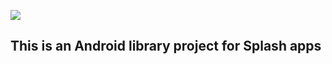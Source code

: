 [![](https://jitpack.io/v/BlueWhaleFoundation/SplashViews.svg)](https://jitpack.io/#BlueWhaleFoundation/SplashViews)

This is an Android library project for Splash apps
---